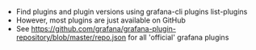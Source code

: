 * Find plugins and plugin versions using grafana-cli plugins list-plugins
* However, most plugins are just available on GitHub
* See <https://github.com/grafana/grafana-plugin-repository/blob/master/repo.json> for all 'official' grafana plugins
